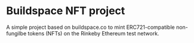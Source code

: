 # Buildspace NFT project
A simple project based on buildspace.co to mint ERC721-compatible non-fungilbe tokens (NFTs) on the Rinkeby Ethereum test network.